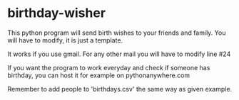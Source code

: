 # birthday-wisher

This python program will send birth wishes to your friends and family. You will have to modify, it is just a template.

It works if you use gmail. For any other mail you will have to modify line #24

If you want the program to work everyday and check if someone has birthday, you can host it for example on pythonanywhere.com

Remember to add people to 'birthdays.csv' the same way as given example.
